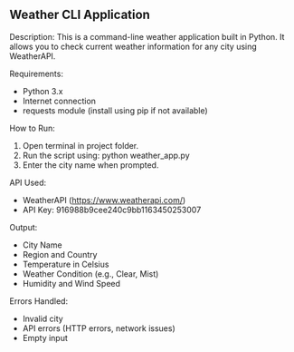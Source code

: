 Weather CLI Application
-----------------------

Description:
This is a command-line weather application built in Python. It allows you to check current weather information for any city using WeatherAPI.

Requirements:
- Python 3.x
- Internet connection
- requests module (install using pip if not available)

How to Run:
1. Open terminal in project folder.
2. Run the script using:
   python weather_app.py
3. Enter the city name when prompted.

API Used:
- WeatherAPI (https://www.weatherapi.com/)
- API Key: 916988b9cee240c9bb1163450253007

Output:
- City Name
- Region and Country
- Temperature in Celsius
- Weather Condition (e.g., Clear, Mist)
- Humidity and Wind Speed

Errors Handled:
- Invalid city
- API errors (HTTP errors, network issues)
- Empty input
